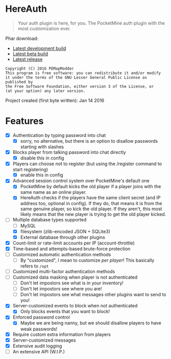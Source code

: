 HereAuth
===
> Your auth plugin is here, for you. The PocketMine auth plugin with the most customization ever.

Phar download:
* [Latest development build](compile/HereAuth_Dev.phar)
* [Latest beta build](compile/HereAuth_Beta.phar)
* [Latest release](compile/HereAuth_RC.phar)

```
Copyright (C) 2016 PEMapModder
This program is free software: you can redistribute it and/or modify
it under the terms of the GNU Lesser General Public License as published by
the Free Software Foundation, either version 3 of the License, or
(at your option) any later version.
```

Project created (first byte written): Jan 14 2016

Features
===
- [x] Authentication by typing password into chat
    - [x] sorry, no alternative, but there is an option to disallow passwords starting with slashes
- [x] Blocks player from talking password into chat directly
    - [x] disable this in config
- [x] Players can choose not to register (but using the /register command to start registering)
    - [x] enable this in config
- [x] Advanced session control system over PocketMine's default one
    - [x] PocketMine by default kicks the old player if a player joins with the same name as an online player.
    - [x] HereAuth checks if the players have the same client secret (and IP address too, optional in config). If they do, that means it is from the same genuine player, so kick the old player. If they aren't, this most likely means that the new player is trying to get the old player kicked.
- [ ] Multiple database types supported
    - [ ] MySQL
    - [x] filesystem (zlib-encoded JSON + SQLite3)
    - [x] External database through other plugins
- [x] Count-limit or rate-limit accounts per IP (account-throttle)
- [x] Time-based and attempts-based brute-force protection
- [ ] Customized automatic authentication methods
    - [ ] By "customized", I mean to customize _per player_! This basically refers to `/opt`
- [ ] Customized multi-factor authentication methods
- [ ] Customized data masking when player is not authenticated
    - [ ] Don't let impostors see what is in your inventory!
    - [ ] Don't let impostors see where you are!
    - [ ] Don't let impostors see what messages other plugins want to send to you!
- [x] Server-customized events to block when not authenticated
    - [x] Only blocks events that you want to block!
- [x] Enforced password control
    - [x] Maybe we are being nanny, but we should disallow players to have weak passwords!
- [x] Require custom extra information from players
- [x] Server-customized messages
- [x] Extensive audit logging
- [ ] An extensive API (W.I.P.)
